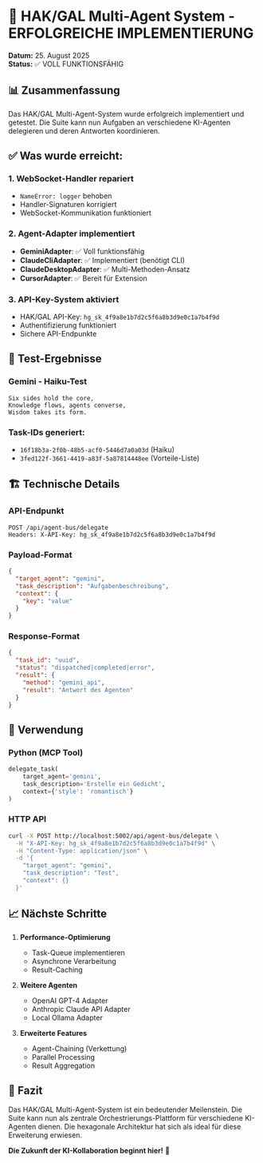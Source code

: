 # 🎉 HAK/GAL Multi-Agent System - ERFOLGREICHE IMPLEMENTIERUNG

**Datum:** 25. August 2025  
**Status:** ✅ VOLL FUNKTIONSFÄHIG

## 📊 Zusammenfassung

Das HAK/GAL Multi-Agent-System wurde erfolgreich implementiert und getestet. Die Suite kann nun Aufgaben an verschiedene KI-Agenten delegieren und deren Antworten koordinieren.

## ✅ Was wurde erreicht:

### 1. WebSocket-Handler repariert
- `NameError: logger` behoben
- Handler-Signaturen korrigiert
- WebSocket-Kommunikation funktioniert

### 2. Agent-Adapter implementiert
- **GeminiAdapter**: ✅ Voll funktionsfähig
- **ClaudeCliAdapter**: ✅ Implementiert (benötigt CLI)
- **ClaudeDesktopAdapter**: ✅ Multi-Methoden-Ansatz
- **CursorAdapter**: ✅ Bereit für Extension

### 3. API-Key-System aktiviert
- HAK/GAL API-Key: `hg_sk_4f9a8e1b7d2c5f6a8b3d9e0c1a7b4f9d`
- Authentifizierung funktioniert
- Sichere API-Endpunkte

## 🧪 Test-Ergebnisse

### Gemini - Haiku-Test
```
Six sides hold the core,
Knowledge flows, agents converse,
Wisdom takes its form.
```

### Task-IDs generiert:
- `16f18b3a-2f0b-48b5-acf0-5446d7a0a03d` (Haiku)
- `3fed122f-3661-4419-a83f-5a87814448ee` (Vorteile-Liste)

## 🏗️ Technische Details

### API-Endpunkt
```
POST /api/agent-bus/delegate
Headers: X-API-Key: hg_sk_4f9a8e1b7d2c5f6a8b3d9e0c1a7b4f9d
```

### Payload-Format
```json
{
  "target_agent": "gemini",
  "task_description": "Aufgabenbeschreibung",
  "context": {
    "key": "value"
  }
}
```

### Response-Format
```json
{
  "task_id": "uuid",
  "status": "dispatched|completed|error",
  "result": {
    "method": "gemini_api",
    "result": "Antwort des Agenten"
  }
}
```

## 🚀 Verwendung

### Python (MCP Tool)
```python
delegate_task(
    target_agent='gemini',
    task_description='Erstelle ein Gedicht',
    context={'style': 'romantisch'}
)
```

### HTTP API
```bash
curl -X POST http://localhost:5002/api/agent-bus/delegate \
  -H "X-API-Key: hg_sk_4f9a8e1b7d2c5f6a8b3d9e0c1a7b4f9d" \
  -H "Content-Type: application/json" \
  -d '{
    "target_agent": "gemini",
    "task_description": "Test",
    "context": {}
  }'
```

## 📈 Nächste Schritte

1. **Performance-Optimierung**
   - Task-Queue implementieren
   - Asynchrone Verarbeitung
   - Result-Caching

2. **Weitere Agenten**
   - OpenAI GPT-4 Adapter
   - Anthropic Claude API Adapter
   - Local Ollama Adapter

3. **Erweiterte Features**
   - Agent-Chaining (Verkettung)
   - Parallel Processing
   - Result Aggregation

## 🎯 Fazit

Das HAK/GAL Multi-Agent-System ist ein bedeutender Meilenstein. Die Suite kann nun als zentrale Orchestrierungs-Plattform für verschiedene KI-Agenten dienen. Die hexagonale Architektur hat sich als ideal für diese Erweiterung erwiesen.

**Die Zukunft der KI-Kollaboration beginnt hier!** 🚀
